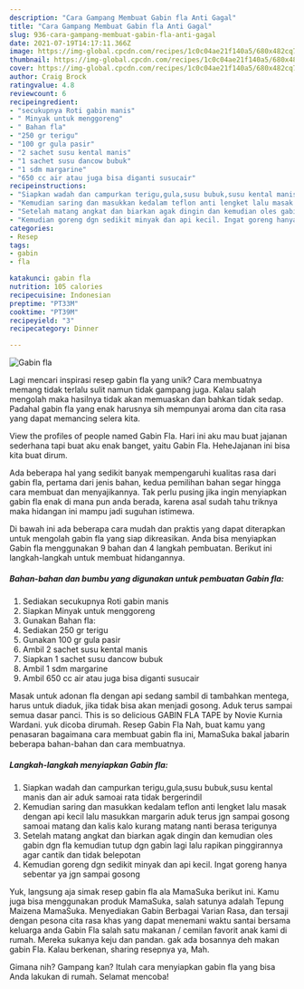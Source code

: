 ```yaml
---
description: "Cara Gampang Membuat Gabin fla Anti Gagal"
title: "Cara Gampang Membuat Gabin fla Anti Gagal"
slug: 936-cara-gampang-membuat-gabin-fla-anti-gagal
date: 2021-07-19T14:17:11.366Z
image: https://img-global.cpcdn.com/recipes/1c0c04ae21f140a5/680x482cq70/gabin-fla-foto-resep-utama.jpg
thumbnail: https://img-global.cpcdn.com/recipes/1c0c04ae21f140a5/680x482cq70/gabin-fla-foto-resep-utama.jpg
cover: https://img-global.cpcdn.com/recipes/1c0c04ae21f140a5/680x482cq70/gabin-fla-foto-resep-utama.jpg
author: Craig Brock
ratingvalue: 4.8
reviewcount: 6
recipeingredient:
- "secukupnya Roti gabin manis"
- " Minyak untuk menggoreng"
- " Bahan fla"
- "250 gr terigu"
- "100 gr gula pasir"
- "2 sachet susu kental manis"
- "1 sachet susu dancow bubuk"
- "1 sdm margarine"
- "650 cc air atau juga bisa diganti susucair"
recipeinstructions:
- "Siapkan wadah dan campurkan terigu,gula,susu bubuk,susu kental manis dan air aduk samoai rata tidak bergerindil"
- "Kemudian saring dan masukkan kedalam teflon anti lengket lalu masak dengan api kecil lalu masukkan margarin aduk terus jgn sampai gosong samoai matang dan kalis kalo kurang matang nanti berasa terigunya"
- "Setelah matang angkat dan biarkan agak dingin dan kemudian oles gabin dgn fla kemudian tutup dgn gabin lagi lalu rapikan pinggirannya agar cantik dan tidak belepotan"
- "Kemudian goreng dgn sedikit minyak dan api kecil. Ingat goreng hanya sebentar ya jgn sampai gosong"
categories:
- Resep
tags:
- gabin
- fla

katakunci: gabin fla 
nutrition: 105 calories
recipecuisine: Indonesian
preptime: "PT33M"
cooktime: "PT39M"
recipeyield: "3"
recipecategory: Dinner

---
```



![Gabin fla](https://img-global.cpcdn.com/recipes/1c0c04ae21f140a5/680x482cq70/gabin-fla-foto-resep-utama.jpg)

Lagi mencari inspirasi resep gabin fla yang unik? Cara membuatnya memang tidak terlalu sulit namun tidak gampang juga. Kalau salah mengolah maka hasilnya tidak akan memuaskan dan bahkan tidak sedap. Padahal gabin fla yang enak harusnya sih mempunyai aroma dan cita rasa yang dapat memancing selera kita.

View the profiles of people named Gabin Fla. Hari ini aku mau buat jajanan sederhana tapi buat aku enak banget, yaitu Gabin Fla. HeheJajanan ini bisa kita buat dirum.

Ada beberapa hal yang sedikit banyak mempengaruhi kualitas rasa dari gabin fla, pertama dari jenis bahan, kedua pemilihan bahan segar hingga cara membuat dan menyajikannya. Tak perlu pusing jika ingin menyiapkan gabin fla enak di mana pun anda berada, karena asal sudah tahu triknya maka hidangan ini mampu jadi suguhan istimewa.


Di bawah ini ada beberapa cara mudah dan praktis yang dapat diterapkan untuk mengolah gabin fla yang siap dikreasikan. Anda bisa menyiapkan Gabin fla menggunakan 9 bahan dan 4 langkah pembuatan. Berikut ini langkah-langkah untuk membuat hidangannya.

<!--inarticleads1-->

##### Bahan-bahan dan bumbu yang digunakan untuk pembuatan Gabin fla:

1. Sediakan secukupnya Roti gabin manis
1. Siapkan  Minyak untuk menggoreng
1. Gunakan  Bahan fla:
1. Sediakan 250 gr terigu
1. Gunakan 100 gr gula pasir
1. Ambil 2 sachet susu kental manis
1. Siapkan 1 sachet susu dancow bubuk
1. Ambil 1 sdm margarine
1. Ambil 650 cc air atau juga bisa diganti susucair


Masak untuk adonan fla dengan api sedang sambil di tambahkan mentega, harus untuk diaduk, jika tidak bisa akan menjadi gosong. Aduk terus sampai semua dasar panci. This is so delicious GABIN FLA TAPE by Novie Kurnia Wardani. yuk dicoba dirumah. Resep Gabin Fla Nah, buat kamu yang penasaran bagaimana cara membuat gabin fla ini, MamaSuka bakal jabarin beberapa bahan-bahan dan cara membuatnya. 

<!--inarticleads2-->

##### Langkah-langkah menyiapkan Gabin fla:

1. Siapkan wadah dan campurkan terigu,gula,susu bubuk,susu kental manis dan air aduk samoai rata tidak bergerindil
1. Kemudian saring dan masukkan kedalam teflon anti lengket lalu masak dengan api kecil lalu masukkan margarin aduk terus jgn sampai gosong samoai matang dan kalis kalo kurang matang nanti berasa terigunya
1. Setelah matang angkat dan biarkan agak dingin dan kemudian oles gabin dgn fla kemudian tutup dgn gabin lagi lalu rapikan pinggirannya agar cantik dan tidak belepotan
1. Kemudian goreng dgn sedikit minyak dan api kecil. Ingat goreng hanya sebentar ya jgn sampai gosong


Yuk, langsung aja simak resep gabin fla ala MamaSuka berikut ini. Kamu juga bisa menggunakan produk MamaSuka, salah satunya adalah Tepung Maizena MamaSuka. Menyediakan Gabin Berbagai Varian Rasa, dan tersaji dengan pesona cita rasa khas yang dapat menemani waktu santai bersama keluarga anda Gabin Fla salah satu makanan / cemilan favorit anak kami di rumah. Mereka sukanya keju dan pandan. gak ada bosannya deh makan gabin Fla. Kalau berkenan, sharing resepnya ya, Mah. 

Gimana nih? Gampang kan? Itulah cara menyiapkan gabin fla yang bisa Anda lakukan di rumah. Selamat mencoba!
